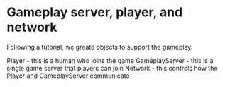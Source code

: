 # Gameplay server, player, and network

Following a [tutorial](https://www.techwithtim.net/tutorials/python-online-game-tutorial/connecting-multiple-clients), we greate objects to support the gameplay.


Player - this is a human who joins the game
GameplayServer - this is a single game server that players can join
Network - this controls how the Player and GameplayServer communicate

